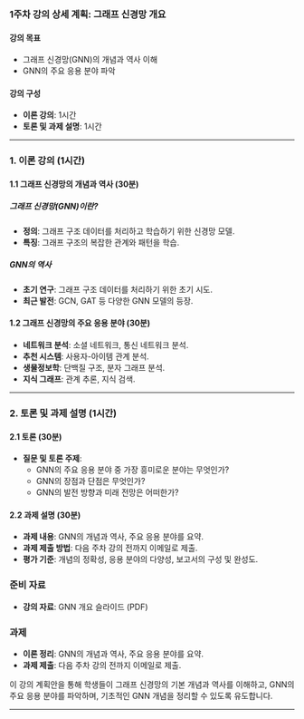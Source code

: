 ### 1주차 강의 상세 계획: 그래프 신경망 개요

#### 강의 목표
- 그래프 신경망(GNN)의 개념과 역사 이해
- GNN의 주요 응용 분야 파악

#### 강의 구성
- **이론 강의**: 1시간
- **토론 및 과제 설명**: 1시간

---

### 1. 이론 강의 (1시간)

#### 1.1 그래프 신경망의 개념과 역사 (30분)

##### 그래프 신경망(GNN)이란?
- **정의**: 그래프 구조 데이터를 처리하고 학습하기 위한 신경망 모델.
- **특징**: 그래프 구조의 복잡한 관계와 패턴을 학습.

##### GNN의 역사
- **초기 연구**: 그래프 구조 데이터를 처리하기 위한 초기 시도.
- **최근 발전**: GCN, GAT 등 다양한 GNN 모델의 등장.

#### 1.2 그래프 신경망의 주요 응용 분야 (30분)
- **네트워크 분석**: 소셜 네트워크, 통신 네트워크 분석.
- **추천 시스템**: 사용자-아이템 관계 분석.
- **생물정보학**: 단백질 구조, 분자 그래프 분석.
- **지식 그래프**: 관계 추론, 지식 검색.

---

### 2. 토론 및 과제 설명 (1시간)

#### 2.1 토론 (30분)
- **질문 및 토론 주제**:
  - GNN의 주요 응용 분야 중 가장 흥미로운 분야는 무엇인가?
  - GNN의 장점과 단점은 무엇인가?
  - GNN의 발전 방향과 미래 전망은 어떠한가?

#### 2.2 과제 설명 (30분)
- **과제 내용**: GNN의 개념과 역사, 주요 응용 분야를 요약.
- **과제 제출 방법**: 다음 주차 강의 전까지 이메일로 제출.
- **평가 기준**: 개념의 정확성, 응용 분야의 다양성, 보고서의 구성 및 완성도.

### 준비 자료
- **강의 자료**: GNN 개요 슬라이드 (PDF)

### 과제
- **이론 정리**: GNN의 개념과 역사, 주요 응용 분야를 요약.
- **과제 제출**: 다음 주차 강의 전까지 이메일로 제출.

이 강의 계획안을 통해 학생들이 그래프 신경망의 기본 개념과 역사를 이해하고, GNN의 주요 응용 분야를 파악하며, 기초적인 GNN 개념을 정리할 수 있도록 유도합니다.

---
